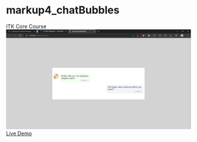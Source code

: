 # markup4_chatBubbles
ITK Core Course
![screenshot](screenshot.png)
[Live Demo](https://tomasgarcia-ksquare.github.io/markup4_chatBubbles)